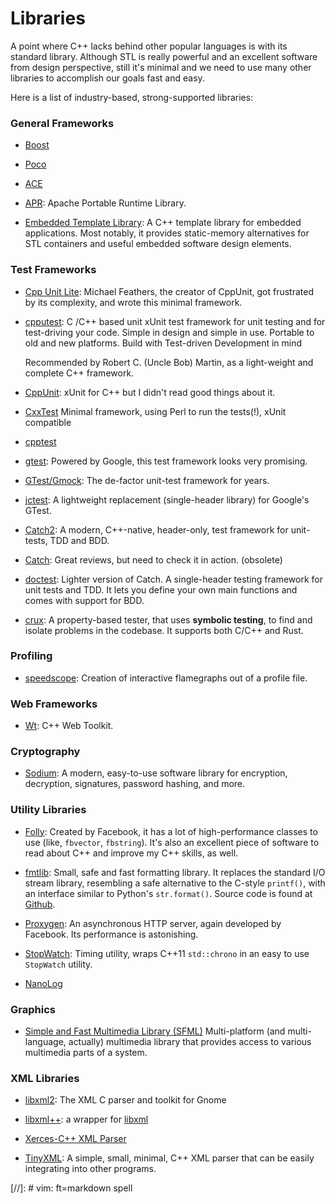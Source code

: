 Libraries
=========

A point where C++ lacks behind other popular languages is with its standard library.
Although STL is really powerful and an excellent software from design perspective,
still it's minimal and we need to use many other libraries to accomplish our goals
fast and easy.

Here is a list of industry-based, strong-supported libraries:

### General Frameworks

 - [Boost](http://www.boost.org/)

 - [Poco](http://pocoproject.org/)

 - [ACE](http://www.cs.wustl.edu/~schmidt/ACE.html)

 - [APR](https://github.com/apache/apr):
   Apache Portable Runtime Library.

 - [Embedded Template Library](http://www.etlcpp.com/):
   A C++ template library for embedded applications.
   Most notably, it provides static-memory alternatives for STL containers and
   useful embedded software design elements.


### Test Frameworks

 - [Cpp Unit Lite](http://wiki.c2.com/?CppUnitLite):
   Michael Feathers, the creator of CppUnit, got frustrated by its complexity,
   and wrote this minimal framework.

 - [cpputest](https://cpputest.github.io):
   C /C++ based unit xUnit test framework for unit testing and for test-driving
   your code.  Simple in design and simple in use.  Portable to old and new
   platforms.  Build with Test-driven Development in mind

   Recommended by Robert C. (Uncle Bob) Martin, as a light-weight and complete
   C++ framework.

 - [CppUnit](http://cppunit.sourceforge.net/doc/):
   xUnit for C++ but I didn't read good things about it.

 - [CxxTest](http://cxxtest.com/)
   Minimal framework, using Perl to run the tests(!), xUnit compatible

 - [cpptest](http://cpptest.sourceforge.net)

 - [gtest](http://blog.coldflake.com/posts/gtest):
   Powered by Google, this test framework looks very promising.

 - [GTest/Gmock](https://github.com/google/googletest):
   The de-factor unit-test framework for years.

 - [jctest](https://jcash.github.io/jctest/):
   A lightweight replacement (single-header library) for Google's GTest.

 - [Catch2](https://github.com/catchorg/Catch2):
   A modern, C++-native, header-only, test framework for unit-tests,
   TDD and BDD.

 - [Catch](https://github.com/philsquared/Catch):
   Great reviews, but need to check it in action. (obsolete)

 - [doctest](https://github.com/onqtam/doctest):
   Lighter version of Catch.
   A single-header testing framework for unit tests and TDD.
   It lets you define your own main functions and comes with support for BDD.

 - [crux](https://crux.galois.com/):
   A property-based tester, that uses **symbolic testing**, to find and isolate
   problems in the codebase.  It supports both C/C++ and Rust.


### Profiling ###

 - [speedscope](https://www.speedscope.app/):
   Creation of interactive flamegraphs out of a profile file.


### Web Frameworks ###

 - [Wt](https://www.webtoolkit.eu/wt/):
   C++ Web Toolkit.


### Cryptography ###

 - [Sodium](https://doc.libsodium.org/):
   A modern, easy-to-use software library for encryption, decryption,
   signatures, password hashing, and more.

### Utility Libraries

 - [Folly](https://github.com/facebook/folly/):
   Created by Facebook, it has a lot of high-performance classes to use
   (like, `fbvector`, `fbstring`).  It's also an excellent piece of software to
   read about C++ and improve my C++ skills, as well.

 - [fmtlib](http://fmtlib.net/):
   Small, safe and fast formatting library.
   It replaces the standard I/O stream library, resembling a safe alternative
   to the C-style `printf()`, with an interface similar to Python's
   `str.format()`.
   Source code is found at [Github](https://github.com/fmtlib/fmt).

 - [Proxygen](https://github.com/facebook/proxygen):
   An asynchronous HTTP server, again developed by Facebook.  Its performance is
   astonishing.

 - [StopWatch](https://github.com/KjellKod/Stopwatch):
   Timing utility, wraps C++11 `std::chrono` in an easy to use `StopWatch` utility.

 - [NanoLog](https://github.com/PlatformLab/NanoLog)


### Graphics ###

 - [Simple and Fast Multimedia Library (SFML)](https://www.sfml-dev.org/)
   Multi-platform (and multi-language, actually) multimedia library that
   provides access to various multimedia parts of a system.


### XML Libraries

 - [libxml2](http://xmlsoft.org/):
   The XML C parser and toolkit for Gnome

 - [libxml++](http://libxmlplusplus.sourceforge.net/):
   a wrapper for [libxml](http://www.xmlsoft.org/)

 - [Xerces-C++ XML Parser](https://xerces.apache.org/xerces-c/)

 - [TinyXML](https://github.com/leethomason/tinyxml2):
   A simple, small, minimal, C++ XML parser that can be easily integrating into
   other programs.


[//]:	# vim: ft=markdown spell
